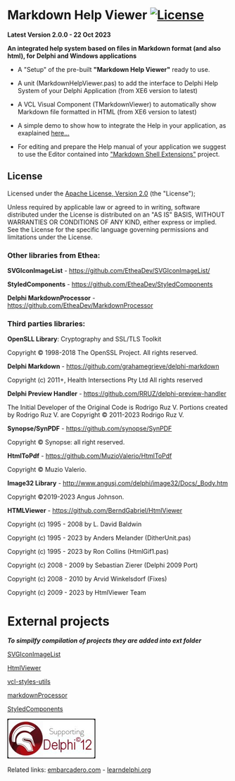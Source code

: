 ﻿# Markdown Help Viewer [![License](https://img.shields.io/badge/License-Apache%202.0-yellowgreen.svg)](https://opensource.org/licenses/Apache-2.0)

**Latest Version 2.0.0 - 22 Oct 2023**

**An integrated help system based on files in Markdown format (and also html), for Delphi and Windows applications**

- A "Setup" of the pre-built **"Markdown Help Viewer"** ready to use.

- A unit (MarkdownHelpViewer.pas) to add the interface to Delphi Help System of your Delphi Application (from XE6 version to latest)

- A VCL Visual Component (TMarkdownViewer) to automatically show Markdown file formatted in HTML (from XE6 version to latest)

- A simple demo to show how to integrate the Help in your application, as exaplained [here...](./Demo/Help/README.md)

- For editing and prepare the Help manual of your application we suggest to use the Editor contained into
["Markdown Shell Extensions"](https://github.com/EtheaDev/MarkdownShellExtensions) project.

## License

Licensed under the [Apache License, Version 2.0][1] (the "License");

Unless required by applicable law or agreed to in writing, software distributed under the License is distributed on an "AS IS" BASIS, WITHOUT WARRANTIES OR CONDITIONS OF ANY KIND, either express or implied. See the License for the specific language governing permissions and limitations under the License.

### Other libraries from Ethea:

**SVGIconImageList** - https://github.com/EtheaDev/SVGIconImageList/

**StyledComponents** - https://github.com/EtheaDev/StyledComponents

**Delphi MarkdownProcessor** - https://github.com/EtheaDev/MarkdownProcessor

### Third parties libraries:

**OpenSLL Library**: Cryptography and SSL/TLS Toolkit

Copyright © 1998-2018 The OpenSSL Project.  All rights reserved.

**Delphi Markdown** - https://github.com/grahamegrieve/delphi-markdown

Copyright (c) 2011+, Health Intersections Pty Ltd All rights reserved

**Delphi Preview Handler** - https://github.com/RRUZ/delphi-preview-handler

The Initial Developer of the Original Code is Rodrigo Ruz V.
Portions created by Rodrigo Ruz V. are Copyright © 2011-2023 Rodrigo Ruz V.

**Synopse/SynPDF** - https://github.com/synopse/SynPDF

Copyright © Synopse: all right reserved.

**HtmlToPdf** - https://github.com/MuzioValerio/HtmlToPdf

Copyright © Muzio Valerio.

**Image32 Library** - http://www.angusj.com/delphi/image32/Docs/_Body.htm

Copyright ©2019-2023 Angus Johnson.

**HTMLViewer** - https://github.com/BerndGabriel/HtmlViewer

Copyright (c) 1995 - 2008 by L. David Baldwin

Copyright (c) 1995 - 2023 by Anders Melander (DitherUnit.pas)

Copyright (c) 1995 - 2023 by Ron Collins (HtmlGif1.pas)

Copyright (c) 2008 - 2009 by Sebastian Zierer (Delphi 2009 Port)

Copyright (c) 2008 - 2010 by Arvid Winkelsdorf (Fixes)

Copyright (c) 2009 - 2023 by HtmlViewer Team

# External projects

***To simpilfy compilation of projects they are added into ext folder***

[SVGIconImageList](https://github.com/EtheaDev/SVGIconImageList)

[HtmlViewer](https://github.com/BerndGabriel/HtmlViewer)

[vcl-styles-utils](https://github.com/RRUZ/vcl-styles-utils)

[markdownProcessor](https://github.com/EtheaDev/MarkdownProcessor)

[StyledComponents](https://github.com/EtheaDev/StyledComponents)

![Delphi Support](/Setup/SupportingDelphi.jpg)

Related links: [embarcadero.com][2] - [learndelphi.org][3]

[1]: https://opensource.org/licenses/Apache-2.0

[2]: https://www.embarcadero.com/

[3]: https://learndelphi.org/

[Google Chart API]: https://developers.google.com/chart/infographics/docs/formulas

[Reference-style-Links]: https://www.markdownguide.org/basic-syntax/#reference-style-links
